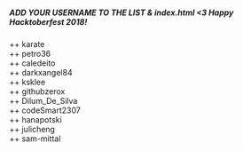 ##### ADD YOUR USERNAME TO THE LIST & index.html <3 Happy Hacktoberfest 2018!

++ karate  
++ petro36  
++ caledeito  
++ darkxangel84  
++ ksklee  
++ githubzerox  
++ Dilum_De_Silva  
++ codeSmart2307  
++ hanapotski  
++ julicheng  
++ sam-mittal  